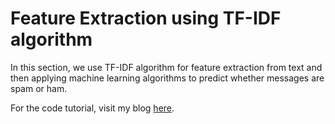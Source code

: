 # Feature Extraction using TF-IDF algorithm

In this section, we use TF-IDF algorithm for feature extraction from text and then applying machine learning algorithms to predict
whether messages are spam or ham.

For the code tutorial, visit my blog [here](https://hritikattri10.wordpress.com/2019/10/12/feature-extraction-using-tf-idf-algorithm/).